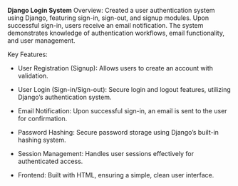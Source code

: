 **Django Login System**
Overview: Created a user authentication system using Django, featuring sign-in, sign-out, and signup modules. Upon successful sign-in, users receive an email notification. The system demonstrates knowledge of authentication workflows, email functionality, and user management.

Key Features:

  * User Registration (Signup): Allows users to create an account with validation.

  * User Login (Sign-in/Sign-out): Secure login and logout features, utilizing Django’s authentication system.

  * Email Notification: Upon successful sign-in, an email is sent to the user for confirmation.

  * Password Hashing: Secure password storage using Django’s built-in hashing system.

  * Session Management: Handles user sessions effectively for authenticated access.

  * Frontend: Built with HTML, ensuring a simple, clean user interface.
